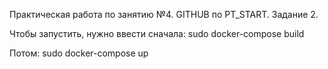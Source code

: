 Практическая работа по занятию №4. GITHUB по PT_START. Задание 2.

Чтобы запустить, нужно ввести сначала:
sudo docker-compose build

Потом:
sudo docker-compose up
